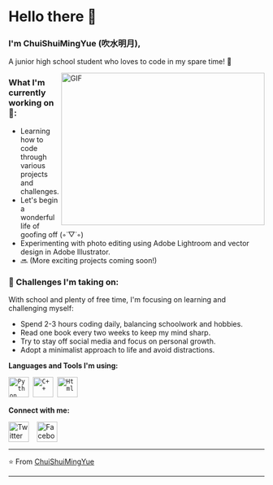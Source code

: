 # Hello there 👋 

### I'm ChuiShuiMingYue (吹水明月),

A junior high school student who loves to code in my spare time! 🤗 

<img align="right" alt="GIF" src="https://github.com/VatanaChhorn/VatanaChhorn/blob/master/image_processing20200107-3552-13pkkb4.gif" width="400" height="300" />

### What I'm currently working on🤗: 
* Learning how to code through various projects and challenges.
* Let's begin a wonderful life of goofing off (◦˙▽˙◦)
* Experimenting with photo editing using Adobe Lightroom and vector design in Adobe Illustrator.
* 🔜 (More exciting projects coming soon!)

### 🌱 Challenges I'm taking on:
With school and plenty of free time, I'm focusing on learning and challenging myself:

* Spend 2-3 hours coding daily, balancing schoolwork and hobbies.
* Read one book every two weeks to keep my mind sharp.
* Try to stay off social media and focus on personal growth.
* Adopt a minimalist approach to life and avoid distractions.

 
 **Languages and Tools I'm using:**
<p align="left">
  <code><img src="https://github.com/abranhe/programming-languages-logos/blob/master/src/python/python_48x48.png" alt="Python" width="40" height="40"/></code>&nbsp;
  <code><img src="https://github.com/abranhe/programming-languages-logos/blob/master/src/cpp/cpp_48x48.png" alt="C++" width="40" height="40" /></code>&nbsp;
  <code><img src="https://github.com/abranhe/programming-languages-logos/blob/master/src/html/html_48x48.png" alt="Html" width="40" height="40" /></code>&nbsp;
</p>

**Connect with me:**
<p align="left">
<a href="https://twitter.com/" target="blank"><img align="center" src="https://cdn.jsdelivr.net/npm/simple-icons@3.0.1/icons/twitter.svg" alt="Twitter" height="40" width="40" /></a> &nbsp;&nbsp;
<a href="https://www.facebook.com/" target="blank"><img align="center" src="https://cdn.jsdelivr.net/npm/simple-icons@3.0.1/icons/facebook.svg" alt="Facebook" height="40" width="40" /></a> &nbsp;&nbsp;
</p>

---

⭐️ From [ChuiShuiMingYue](https://github.com/ChuiShui233)

---
